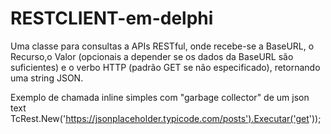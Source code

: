 # RESTCLIENT-em-delphi
Uma classe para consultas a APIs RESTful, onde recebe-se a BaseURL, o Recurso,o Valor (opcionais a depender se os dados da BaseURL são suficientes) e o verbo HTTP (padrão GET se não especificado), retornando uma string JSON.

Exemplo de chamada inline simples com "garbage collector" de um json text
TcRest.New('https://jsonplaceholder.typicode.com/posts').Executar('get'));
